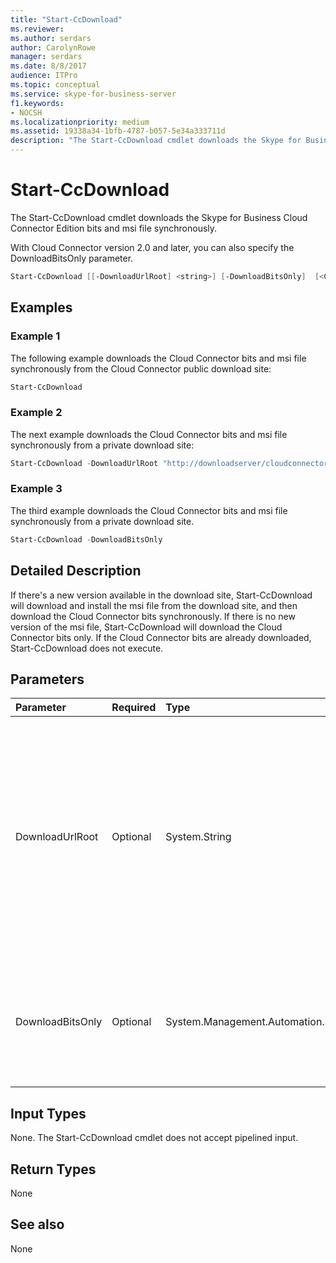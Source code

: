 ```yaml
---
title: "Start-CcDownload"
ms.reviewer: 
ms.author: serdars
author: CarolynRowe
manager: serdars
ms.date: 8/8/2017
audience: ITPro
ms.topic: conceptual
ms.service: skype-for-business-server
f1.keywords:
- NOCSH
ms.localizationpriority: medium
ms.assetid: 19338a34-1bfb-4787-b057-5e34a333711d
description: "The Start-CcDownload cmdlet downloads the Skype for Business Cloud Connector Edition bits and msi file synchronously."
---
```


# Start-CcDownload
 
The Start-CcDownload cmdlet downloads the Skype for Business Cloud Connector Edition bits and msi file synchronously.
  
With Cloud Connector version 2.0 and later, you can also specify the DownloadBitsOnly parameter.
  
```powershell
Start-CcDownload [[-DownloadUrlRoot] <string>] [-DownloadBitsOnly]  [<CommonParameters>]
```

## Examples
<a name="Examples"> </a>

### Example 1

The following example downloads the Cloud Connector bits and msi file synchronously from the Cloud Connector public download site:
  
```powershell
Start-CcDownload
```

### Example 2

The next example downloads the Cloud Connector bits and msi file synchronously from a private download site:
  
```powershell
Start-CcDownload -DownloadUrlRoot "http://downloadserver/cloudconnector/latest"
```

### Example 3

The third example downloads the Cloud Connector bits and msi file synchronously from a private download site.
  
```powershell
Start-CcDownload -DownloadBitsOnly
```

## Detailed Description
<a name="DetailedDescription"> </a>

If there's a new version available in the download site, Start-CcDownload will download and install the msi file from the download site, and then download the Cloud Connector bits synchronously. If there is no new version of the msi file, Start-CcDownload will download the Cloud Connector bits only. If the Cloud Connector bits are already downloaded, Start-CcDownload does not execute.
  
## Parameters
<a name="DetailedDescription"> </a>

|**Parameter**|**Required**|**Type**|**Description**|
|:-----|:-----|:-----|:-----|
|DownloadUrlRoot  <br/> | Optional <br/> |System.String  <br/> | The full URL of a specific version of Cloud Connector in the private download site. Use this parameter with caution—be sure you are aware of which version of Cloud Connector you are downloading. <br/> |
|DownloadBitsOnly  <br/> |Optional  <br/> |System.Management.Automation.SwitchParameter  <br/> |Skip the step to download and install MSI from download site, download the Cloud Connector bits only.  <br/> |
   
## Input Types
<a name="InputTypes"> </a>

None. The Start-CcDownload cmdlet does not accept pipelined input.
  
## Return Types
<a name="ReturnTypes"> </a>

None
  
## See also
<a name="ReturnTypes"> </a>

None
  

